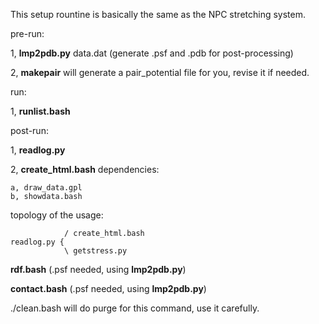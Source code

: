 
This setup rountine is basically the same as the NPC stretching system.

pre-run:

1, **lmp2pdb.py** data.dat (generate .psf and .pdb for post-processing)

2, **makepair** will generate a pair_potential file for you, revise it if needed.

run:

1, **runlist.bash**

post-run:

1, **readlog.py**

2, **create_html.bash** dependencies:

	a, draw_data.gpl
	b, showdata.bash

topology of the usage:

                / create_html.bash
    readlog.py {
                \ getstress.py
 
**rdf.bash** (.psf needed, using **lmp2pdb.py**)

**contact.bash** (.psf needed, using **lmp2pdb.py**)

./clean.bash will do purge for this command, use it carefully.
